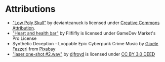 # Attributions
- ["Low Poly Skull"](https://skfb.ly/W8yM) by deviantcanuck is licensed under [Creative Commons Attribution](http://creativecommons.org/licenses/by/4.0/).
- ["Heart and health bar"](https://www.gamedevmarket.net/asset/heart-and-health-bar) by Fliflifly is licensed under GameDev Market's Pro License
- Synthetic Deception - Loopable Epic Cyberpunk Crime Music by [Gioele Fazzeri](https://pixabay.com/users/gioelefazzeri-16466931/?utm_source=link-attribution&utm_medium=referral&utm_campaign=music&utm_content=157454) from [Pixabay](https://pixabay.com//?utm_source=link-attribution&utm_medium=referral&utm_campaign=music&utm_content=157454)
- ["laser one-shot #2.wav"](https://freesound.org/people/djfroyd/sounds/348163/) by [djfroyd](https://freesound.org/people/djfroyd/) is licensed under [CC BY 3.0 DEED](https://creativecommons.org/licenses/by/3.0/)

